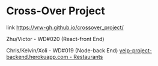 <h1>Cross-Over Project</h1>

link https://vrw-gh.github.io/crossover_project/

Zhu/Victor - WD#020 (React-front End)

Chris/Kelvin/Xoli - WD#019 (Node-back End)
[yelp-project-backend.herokuapp.com - Restaurants](https://yelp-project-backend.herokuapp.com/api/restaurants)
